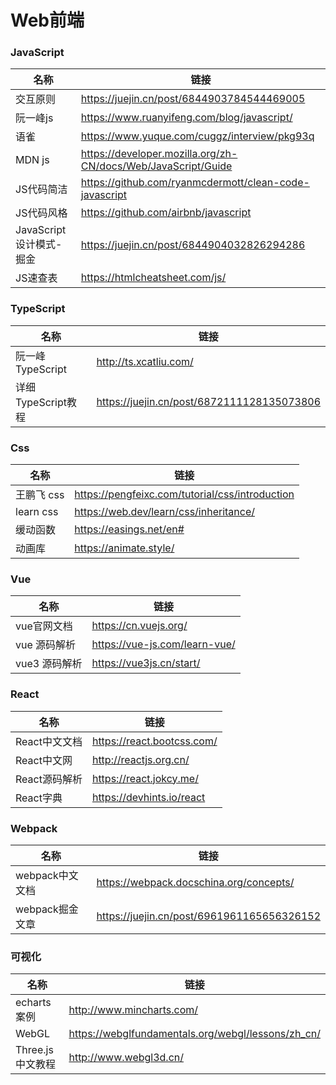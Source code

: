# Web前端
### JavaScript

|  名称   | 链接  |
|  ----  | ----  |
| 交互原则  | https://juejin.cn/post/6844903784544469005 |
| 阮一峰js | https://www.ruanyifeng.com/blog/javascript/ |
| 语雀  | https://www.yuque.com/cuggz/interview/pkg93q |
| MDN js  | https://developer.mozilla.org/zh-CN/docs/Web/JavaScript/Guide |
| JS代码简洁  |https://github.com/ryanmcdermott/clean-code-javascript|
| JS代码风格  |https://github.com/airbnb/javascript|
|JavaScript设计模式-掘金|https://juejin.cn/post/6844904032826294286|
|JS速查表|https://htmlcheatsheet.com/js/|


### TypeScript
|  名称   | 链接  |
|  ----  | ----  |
| 阮一峰TypeScript  |http://ts.xcatliu.com/|
| 详细TypeScript教程  |https://juejin.cn/post/6872111128135073806|


### Css
|  名称   | 链接  |
|  ----  | ----  |
|    王鹏飞 css     |https://pengfeixc.com/tutorial/css/introduction|
|   learn css   |https://web.dev/learn/css/inheritance/|
| 缓动函数|https://easings.net/en#|
| 动画库|https://animate.style/|

### Vue
|  名称   | 链接  |
|  ----  | ----  |
| vue官网文档  | https://cn.vuejs.org/ |
| vue 源码解析 | https://vue-js.com/learn-vue/|
| vue3 源码解析|https://vue3js.cn/start/|

### React
|  名称   | 链接  |
|  ----  | ----  |
|React中文文档|https://react.bootcss.com/|
|React中文网 |http://reactjs.org.cn/|
|React源码解析|https://react.jokcy.me/|
|React字典|https://devhints.io/react|
### Webpack
|  名称   | 链接  |
|  ----  | ----  |
| webpack中文文档|https://webpack.docschina.org/concepts/|
| webpack掘金文章  |https://juejin.cn/post/6961961165656326152|

### 可视化
|  名称   | 链接  |
|  ----  | ----  |
| echarts案例  | http://www.mincharts.com/ |
| WebGL | https://webglfundamentals.org/webgl/lessons/zh_cn/|
| Three.js中文教程|http://www.webgl3d.cn/|
